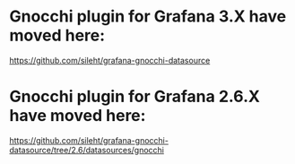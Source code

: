 # Gnocchi plugin for Grafana 3.X have moved here:

https://github.com/sileht/grafana-gnocchi-datasource

# Gnocchi plugin for Grafana 2.6.X have moved here:

https://github.com/sileht/grafana-gnocchi-datasource/tree/2.6/datasources/gnocchi
